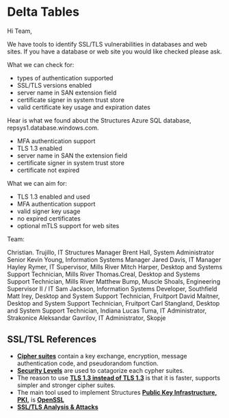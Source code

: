 # Delta Tables

Hi Team,

We have tools to identify SSL/TLS vulnerabilities in databases and web sites. If you have a database or web site you would like checked please ask.

What we can check for:

- types of authentication supported
- SSL/TLS versions enabled
- server name in SAN extension field
- certificate signer in system trust store
- valid certificate key usage and expiration dates

Hear is what we found about the Structures Azure SQL database, repsys1.database.windows.com.

- MFA authentication support
- TLS 1.3 enabled
- server name in SAN the extension field
- certificate signer in system trust store
- certificate not expired

What we can aim for:

- TLS 1.3 enabled and used
- MFA authentication support
- valid signer key usage
- no expired certificates
- optional mTLS support for web sites

Team:

Christian. Trujillo, IT Structures Manager
Brent Hall, System Administrator Senior
Kevin Young, Information Systems Manager
Jared Davis, IT Manager
Hayley Rymer, IT Supervisor, Mills River
Mitch Harper, Desktop and Systems Support Technician, Mills River
Thomas.Creal, Desktop and Systems Support Technician, Mills River
Matthew Bump, Muscle Shoals, Engineering Supervisor II / IT
Sam Jackson, Information Systems Developer, Southfield
Matt Irey, Desktop and System Support Technician, Fruitport
David Maitner,  Desktop and System Support Technician, Fruitport
Carl Stangland, Desktop and System Support Technician, Indiana
Lucas Tuma, IT Administrator, Strakonice
Aleksandar Gavrilov, IT Administrator, Skopje

## SSL/TSL References

- **[Cipher suites](https://www.ssldragon.com/blog/cipher-suites/)** contain a key exchange, encryption, message authentication code, and pseudorandom function.
- **[Security Levels](https://www.feistyduck.com/library/openssl-cookbook/online/openssl-command-line/understanding-security-levels.html)** are used to catagorize each cypher suites.
- The reason to use **[TLS 1.3 instead of TLS 1.3](https://www.a10networks.com/glossary/key-differences-between-tls-1-2-and-tls-1-3/#:~:text=As%20with%20SSL%2C%20TLS%20relies,%E2%80%9D%20(0%2DRTT).)** is that it is faster, supports simpler and stronger cipher suites.
- The main tool used to implement Structures **[Public Key Infrastructure, PKI,](https://www.keyfactor.com/education-center/what-is-pki/)**  is **[OpenSSL](https://www.ssldragon.com/blog/what-is-openssl/)**
- **[SSL/TLS Analysis & Attacks](https://hackmd.io/@secureitmania/HJQIwoA9n)**
